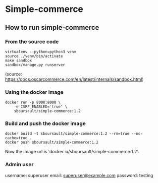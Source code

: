 # Simple-commerce

## How to run simple-commerce

### From the source code
    
    virtualenv --python=python3 venv  
    source ./venv/bin/activate
    make sandbox
    sandbox/manage.py runserver

(source: https://docs.oscarcommerce.com/en/latest/internals/sandbox.html)

### Using the docker image

	docker run -p 8000:8000 \
        -e CSRF_ENABLED='true' \
        sboursault/simple-commerce:1.2

### Build and push the docker image

    docker build -t sboursault/simple-commerce:1.2 --rm=true --no-cache=true .
    docker push sboursault/simple-commerce:1.2

Now the image url is 'docker.io/sboursault/simple-commerce:1.2'.
    
### Admin user

username: superuser
email: superuser@example.com
password: testing
